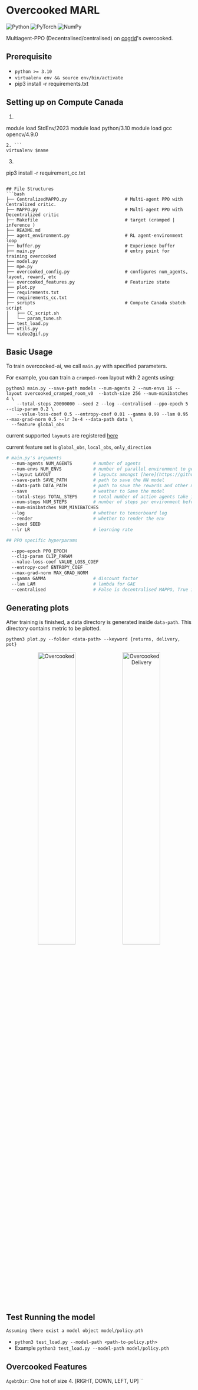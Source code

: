 # Overcooked MARL
![Python](https://img.shields.io/badge/python-3670A0?style=for-the-badge&logo=python&logoColor=ffdd54)
![PyTorch](https://img.shields.io/badge/PyTorch-%23EE4C2C.svg?style=for-the-badge&logo=PyTorch&logoColor=white)
![NumPy](https://img.shields.io/badge/numpy-%23013243.svg?style=for-the-badge&logo=numpy&logoColor=white)

Multiagent-PPO (Decentralised/centralised) on [cogrid](https://github.com/chasemcd/cogrid)'s overcooked. 
## Prerequisite
- `python >= 3.10`
- `virtualenv env && source env/bin/activate`
- pip3 install -r requirements.txt

## Setting up on Compute Canada
1. ```
module load StdEnv/2023
module load python/3.10 
module load gcc opencv/4.9.0
```
2. ```
virtualenv $name
```
3. ```
pip3 install -r requirement_cc.txt
```

## File Structures
```bash
├── CentralizedMAPPO.py                      # Multi-agent PPO with Centralized critic.                                                
├── MAPPO.py                                 # Multi-agent PPO with Decentralized critic
├── Makefile                                 # target (cramped | inference )
├── README.md 
├── agent_environment.py                     # RL agent-environment loop
├── buffer.py                                # Experience buffer
├── main.py                                  # entry point for training overcooked
├── model.py                              
├── mpe.py                                
├── overcooked_config.py                     # configures num_agents, layout, reward, etc
├── overcooked_features.py                   # Featurize state
├── plot.py                                  
├── requirements.txt 
├── requirements_cc.txt         
├── scripts                                  # Compute Canada sbatch script
│   ├── CC_script.sh     
│   └── param_tune.sh
├── test_load.py                              
├── utils.py                                  
└── video2gif.py
```

## Basic Usage
To train overcooked-ai, we call `main.py` with specified parameters.


For example, you can train a `cramped-room` layout with 2 agents using:  
```
python3 main.py --save-path models --num-agents 2 --num-envs 16 --layout overcooked_cramped_room_v0  --batch-size 256 --num-minibatches 4 \
	--total-steps 20000000 --seed 2 --log --centralised --ppo-epoch 5 --clip-param 0.2 \
	--value-loss-coef 0.5 --entropy-coef 0.01 --gamma 0.99 --lam 0.95 --max-grad-norm 0.5 --lr 3e-4 --data-path data \
  --feature global_obs
```
current supported `layout`s are registered [here](https://github.com/chasemcd/cogrid/blob/f1beb729cf3ff8a939f385396a235007a5b2dd76/cogrid/envs/__init__.py#L13)

current feature set is `global_obs`, `local_obs`, `only_direction`

```bash
# main.py's arguments
  --num-agents NUM_AGENTS        # number of agents
  --num-envs NUM_ENVS            # number of parallel environment to generate samples
  --layout LAYOUT                # layouts amongst [here](https://github.com/chasemcd/cogrid/blob/f1beb729cf3ff8a939f385396a235007a5b2dd76/cogrid/envs/__init__.py#L13)
  --save-path SAVE_PATH          # path to save the NN model
  --data-path DATA_PATH          # path to save the rewards and other metric csv files needed for plotting
  --save                         # weather to Save the model
  --total-steps TOTAL_STEPS      # total number of action agents take in the span of training
  --num-steps NUM_STEPS          # number of steps per environment before updating the NN (PPO thing)
  --num-minibatches NUM_MINIBATCHES
  --log                          # whether to tensorboard log
  --render                       # whether to render the env
  --seed SEED                  
  --lr LR                        # learning rate

## PPO specific hyperparams

  --ppo-epoch PPO_EPOCH
  --clip-param CLIP_PARAM
  --value-loss-coef VALUE_LOSS_COEF
  --entropy-coef ENTROPY_COEF
  --max-grad-norm MAX_GRAD_NORM
  --gamma GAMMA                  # discount factor
  --lam LAM                      # lambda for GAE
  --centralised                  # False is decentralised MAPPO, True is centralised MAPPO
```

## Generating plots
After training is finished, a data directory is generated inside `data-path`. This directory contains metric to be plotted.
```
python3 plot.py --folder <data-path> --keyword {returns, delivery, pot}
```

<p align="center">
  <img src="https://github.com/user-attachments/assets/a240b0dc-2ec6-4586-bdbf-9ad38d3e5f03" alt="Overcooked" width="45%" />
  <img src="https://github.com/user-attachments/assets/b7eac1cf-3dfa-48d9-a71a-19a12cbb64c2" alt="Overcooked Delivery" width="45%" />
</p>
  
## Test Running the model
`Assuming there exist a model object model/policy.pth`
- `python3 test_load.py --model-path <path-to-policy.pth>`
- Example `python3 test_load.py --model-path model/policy.pth`

## Overcooked Features
`AgebtDir`: One hot of size 4. [RIGHT, DOWN, LEFT, UP]
``